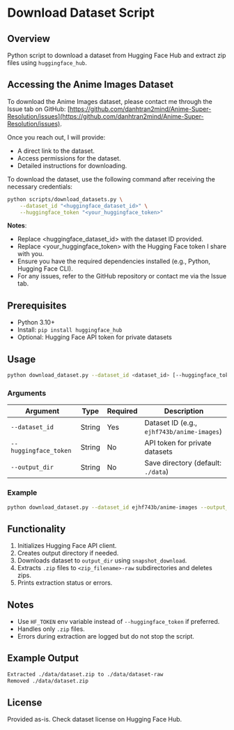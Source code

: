 # Download Dataset Script

## Overview
Python script to download a dataset from Hugging Face Hub and extract zip files using `huggingface_hub`.

## Accessing the Anime Images Dataset

To download the Anime Images dataset, please contact me through the Issue tab on GitHub: [https://github.com/danhtran2mind/Anime-Super-Resolution/issues](https://github.com/danhtran2mind/Anime-Super-Resolution/issues).

Once you reach out, I will provide:

-   A direct link to the dataset.
-   Access permissions for the dataset.
-   Detailed instructions for downloading.

To download the dataset, use the following command after receiving the necessary credentials:

```bash
python scripts/download_datasets.py \
    --dataset_id "<huggingface_dataset_id>" \
    --huggingface_token "<your_huggingface_token>"
```
**Notes**:

-   Replace <huggingface_dataset_id> with the dataset ID provided.
-   Replace <your_huggingface_token> with the Hugging Face token I share with you.
-   Ensure you have the required dependencies installed (e.g., Python, Hugging Face CLI).
-   For any issues, refer to the GitHub repository or contact me via the Issue tab.

## Prerequisites
- Python 3.10+
- Install: `pip install huggingface_hub`
- Optional: Hugging Face API token for private datasets

## Usage
```bash
python download_dataset.py --dataset_id <dataset_id> [--huggingface_token <token>] [--output_dir <directory>]
```

### Arguments
| Argument            | Type   | Required | Description                                           |
|---------------------|--------|----------|-------------------------------------------------------|
| `--dataset_id`      | String | Yes      | Dataset ID (e.g., `ejhf743b/anime-images`)            |
| `--huggingface_token`| String | No       | API token for private datasets                        |
| `--output_dir`      | String | No       | Save directory (default: `./data`)                    |

### Example
```bash
python download_dataset.py --dataset_id ejhf743b/anime-images --output_dir ./my_datasets
```

## Functionality
1. Initializes Hugging Face API client.
2. Creates output directory if needed.
3. Downloads dataset to `output_dir` using `snapshot_download`.
4. Extracts `.zip` files to `<zip_filename>-raw` subdirectories and deletes zips.
5. Prints extraction status or errors.

## Notes
- Use `HF_TOKEN` env variable instead of `--huggingface_token` if preferred.
- Handles only `.zip` files.
- Errors during extraction are logged but do not stop the script.

## Example Output
```bash
Extracted ./data/dataset.zip to ./data/dataset-raw
Removed ./data/dataset.zip
```

## License
Provided as-is. Check dataset license on Hugging Face Hub.